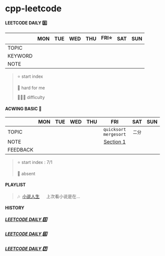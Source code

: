 # cpp-leetcode

#### LEETCODE DAILY 8️⃣

|       |MON|TUE|WED|THU|FRI⭐|SAT|SUN|
|  ---  |:-:|:-:|:-:|:-:|:-:|:-:|:-:|
|TOPIC  |
|KEYWORD|
|NOTE   |

> ⭐ start index   
> 
> 📌 hard for me        
> 
> 💚🧡💔 difficulty


#### ACWING BASIC 🦄
|        |MON|TUE|WED|THU|FRI|SAT|SUN|
|  ---   |:-:|:-:|:-:|:-:|:-:|:-:|:-:|
|TOPIC   |   |   |   |   |`quicksort` `mergesort`|`二分`|   |
|NOTE    |   |   |   |   |[Section 1](/acwing/第一讲)|   |   |
|FEEDBACK|   |   |   |   |   |   |   |

> ⭐ start index : 7/1
> 
> 📅 absent


#### PLAYLIST
> 🎶&nbsp; [小说人生](https://c.y.qq.com/base/fcgi-bin/u?__=X9sernA)  &emsp; 上次看小说是在...
> 
> 

#### HISTORY

##### [LEETCODE DAILY 5️⃣](/record/2022-05.md)

##### [LEETCODE DAILY 6️⃣](/record/2022-06.md)

##### [LEETCODE DAILY 7️⃣](/record/2022-07.md)